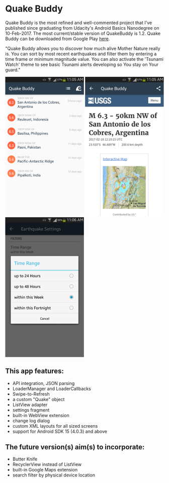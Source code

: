 # Quake Buddy

Quake Buddy is the most refined and well-commented project that I've published since graduating from Udacity's Android Basics Nanodegree on 10-Feb-2017. The most current/stable version of QuakeBuddy is 1.2. Quake Buddy can be downloaded from Google Play <a href="https://play.google.com/store/apps/details?id=com.gumgoose.app.quakebuddy" target="_BLANK">here</a>.

"Quake Buddy allows you to discover how much alive Mother Nature really is. You can sort by most recent earthquakes and filter them by entering a time frame or minimum magnitude value. You can also activate the 'Tsunami Watch' theme to see basic Tsunami alerts developing so You stay on Your guard."

<img src="https://raw.githubusercontent.com/learn-mobile-16/QuakeBuddy/master/artwork/v1.2-pic1.png" width="250" />
<img src="https://raw.githubusercontent.com/learn-mobile-16/QuakeBuddy/master/artwork/v1.2-pic3.png" width="250" />
<img src="https://raw.githubusercontent.com/learn-mobile-16/QuakeBuddy/master/artwork/v1.2-pic2.png" width="250" />

## This app features:
- API integration, JSON parsing
- LoaderManager and LoaderCallbacks
- Swipe-to-Refresh
- a custom "Quake" object
- ListView adapter
- settings fragment
- built-in WebView extension
- change log dialog
- custom XML layouts for all sized screens
- support for Android SDK 15 (4.0.3) and above

## The future version(s) aim(s) to incorporate:
- Butter Knife
- RecyclerView instead of ListView
- built-in Google Maps extension
- search filter by physical device location
